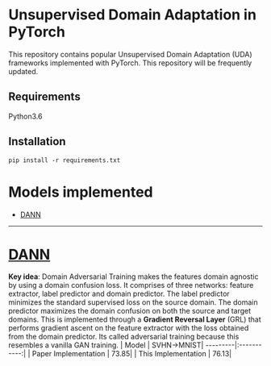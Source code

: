 # Unsupervised Domain Adaptation in PyTorch

This repository contains popular Unsupervised Domain Adaptation (UDA) frameworks implemented with PyTorch. This repository will be frequently updated.

## Requirements
Python3.6

## Installation
```pip install -r requirements.txt```

# Models implemented
- [DANN](#dann)
--------------------
# [DANN](http://sites.skoltech.ru/compvision/projects/grl/files/paper.pdf)
**Key idea**: Domain Adversarial Training makes the features domain agnostic by using a domain confusion loss. It comprises of three
networks: feature extractor, label predictor and domain predictor. The label predictor minimizes the standard supervised loss
on the source domain. The domain predictor maximizes the domain confusion on both the source and target domains. 
This is implemented through a **Gradient Reversal Layer** (GRL) that performs gradient ascent on the feature extractor with the loss obtained from the domain predictor. 
Its called adversarial training because this resembles a vanilla GAN training.
| Model | SVHN->MNIST|
---------|:-----------:|
| Paper Implementation | 73.85|
| This Implementation | 76.13|
